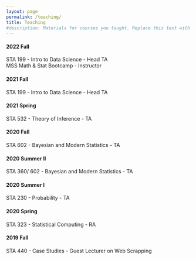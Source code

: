 ```yaml
---
layout: page
permalink: /teaching/
title: Teaching
#description: Materials for courses you taught. Replace this text with your description.
---
```


#### **2022 Fall**

STA 199 - Intro to Data Science - Head TA<br />
MSS Math & Stat Bootcamp - Instructor

#### **2021 Fall**

STA 199 - Intro to Data Science - Head TA

#### **2021 Spring**

STA 532 - Theory of Inference - TA

#### **2020 Fall**

STA 602 - Bayesian and Modern Statistics - TA

#### **2020 Summer II**

STA 360/ 602 - Bayesian and Modern Statistics - TA

#### **2020 Summer I**

STA 230 - Probability - TA

#### **2020 Spring**

STA 323 - Statistical Computing - RA

#### **2019 Fall**

STA 440 - Case Studies - Guest Lecturer on Web Scrapping


